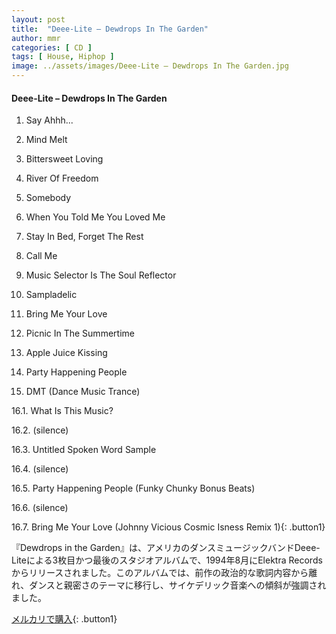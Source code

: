 ```yaml
---
layout: post
title:  "Deee-Lite – Dewdrops In The Garden"
author: mmr
categories: [ CD ]
tags: [ House, Hiphop ]
image: ../assets/images/Deee-Lite – Dewdrops In The Garden.jpg
---
```


#### Deee-Lite – Dewdrops In The Garden

1. Say Ahhh...

2. Mind Melt

3. Bittersweet Loving

4. River Of Freedom

5. Somebody

6. When You Told Me You Loved Me

7. Stay In Bed, Forget The Rest

8. Call Me

9. Music Selector Is The Soul Reflector

10. Sampladelic

11. Bring Me Your Love

12. Picnic In The Summertime

13. Apple Juice Kissing

14. Party Happening People

15. DMT (Dance Music Trance)

16.1. What Is This Music?

16.2. (silence)

16.3. Untitled Spoken Word Sample

16.4. (silence)

16.5. Party Happening People (Funky Chunky Bonus Beats)

16.6. (silence)

16.7. Bring Me Your Love (Johnny Vicious Cosmic Isness Remix 1){: .button1}

『Dewdrops in the Garden』は、アメリカのダンスミュージックバンドDeee-Liteによる3枚目かつ最後のスタジオアルバムで、1994年8月にElektra Recordsからリリースされました。このアルバムでは、前作の政治的な歌詞内容から離れ、ダンスと親密さのテーマに移行し、サイケデリック音楽への傾斜が強調されました。

[メルカリで購入](https://jp.mercari.com/item/m48477036175){: .button1}

